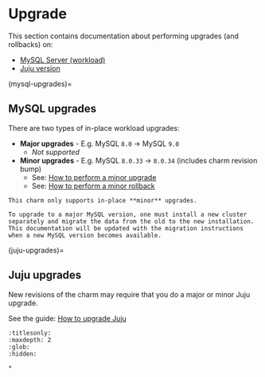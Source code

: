 # Upgrade

This section contains documentation about performing upgrades (and rollbacks) on:
* [MySQL Server (workload)](mysql-upgrades)
* [Juju version](#juju-upgrades)

(mysql-upgrades)=
## MySQL upgrades
There are two types of in-place workload upgrades:
* **Major upgrades** -  E.g. MySQL `8.0` -> MySQL `9.0`
  * *Not supported*
* **Minor upgrades** -  E.g. MySQL `8.0.33` -> `8.0.34` (includes charm revision bump)
  * See: [How to perform a minor upgrade](/how-to/upgrade/perform-a-minor-upgrade)
  * See: [How to perform a minor rollback](/how-to/upgrade/perform-a-minor-rollback)

```{caution}
This charm only supports in-place **minor** upgrades. 

To upgrade to a major MySQL version, one must install a new cluster separately and migrate the data from the old to the new installation. This documentation will be updated with the migration instructions when a new MySQL version becomes available.
```
(juju-upgrades)=
## Juju upgrades

New revisions of the charm may require that you do a major or minor Juju upgrade.

See the guide: [How to upgrade Juju](/how-to/upgrade/upgrade-juju)


```{toctree}
:titlesonly:
:maxdepth: 2
:glob:
:hidden:

*
```
